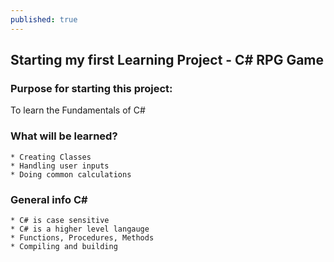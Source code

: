 ```yaml
---
published: true
---
```

## Starting my first Learning Project - C# RPG Game

### Purpose for starting this project:
To learn the Fundamentals of C#

### What will be learned?
	* Creating Classes
    * Handling user inputs
    * Doing common calculations

### General info C#
	* C# is case sensitive
    * C# is a higher level langauge
    * Functions, Procedures, Methods
    * Compiling and building